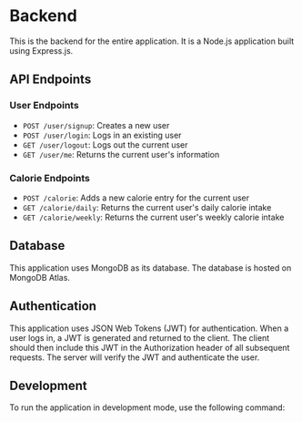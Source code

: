 # Backend

This is the backend for the entire application. It is a Node.js application built using Express.js.

## API Endpoints

### User Endpoints

- `POST /user/signup`: Creates a new user
- `POST /user/login`: Logs in an existing user
- `GET /user/logout`: Logs out the current user
- `GET /user/me`: Returns the current user's information

### Calorie Endpoints

- `POST /calorie`: Adds a new calorie entry for the current user
- `GET /calorie/daily`: Returns the current user's daily calorie intake
- `GET /calorie/weekly`: Returns the current user's weekly calorie intake

## Database

This application uses MongoDB as its database. The database is hosted on MongoDB Atlas.

## Authentication

This application uses JSON Web Tokens (JWT) for authentication. When a user logs in, a JWT is generated and returned to the client. The client should then include this JWT in the Authorization header of all subsequent requests. The server will verify the JWT and authenticate the user.

## Development

To run the application in development mode, use the following command:


